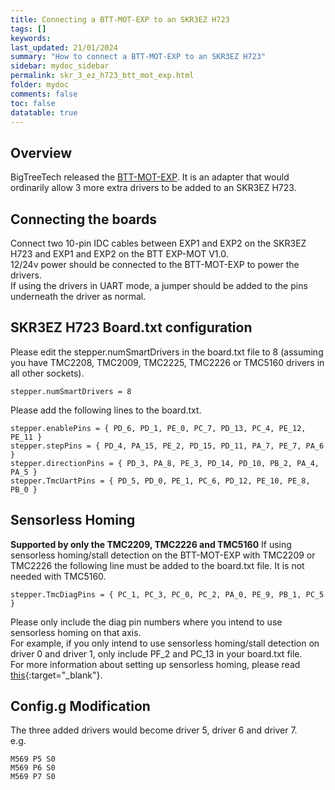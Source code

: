 ```yaml
---
title: Connecting a BTT-MOT-EXP to an SKR3EZ H723
tags: []
keywords: 
last_updated: 21/01/2024
summary: "How to connect a BTT-MOT-EXP to an SKR3EZ H723"
sidebar: mydoc_sidebar
permalink: skr_3_ez_h723_btt_mot_exp.html
folder: mydoc
comments: false
toc: false
datatable: true
---
```


## Overview

BigTreeTech released the [BTT-MOT-EXP](https://github.com/bigtreetech/BTT-Expansion-module/tree/master/BTT%20EXP-MOT). It is an adapter that would ordinarily allow 3 more extra drivers to be added to an SKR3EZ H723.  

## Connecting the boards

Connect two 10-pin IDC cables between EXP1 and EXP2 on the SKR3EZ H723 and EXP1 and EXP2 on the BTT EXP-MOT V1.0.  
12/24v power should be connected to the BTT-MOT-EXP to power the drivers.  
If using the drivers in UART mode, a jumper should be added to the pins underneath the driver as normal.  

## SKR3EZ H723 Board.txt configuration

Please edit the stepper.numSmartDrivers in the board.txt file to 8 (assuming you have TMC2208, TMC2009, TMC2225, TMC2226 or TMC5160 drivers in all other sockets).  

```text
stepper.numSmartDrivers = 8
```

Please add the following lines to the board.txt.  

```text
stepper.enablePins = { PD_6, PD_1, PE_0, PC_7, PD_13, PC_4, PE_12, PE_11 }
stepper.stepPins = { PD_4, PA_15, PE_2, PD_15, PD_11, PA_7, PE_7, PA_6 }
stepper.directionPins = { PD_3, PA_8, PE_3, PD_14, PD_10, PB_2, PA_4, PA_5 }
stepper.TmcUartPins = { PD_5, PD_0, PE_1, PC_6, PD_12, PE_10, PE_8, PB_0 }  
```

## Sensorless Homing

**Supported by only the TMC2209, TMC2226 and TMC5160**
If using sensorless homing/stall detection on the BTT-MOT-EXP with TMC2209 or TMC2226 the following line must be added to the board.txt file. It is not needed with TMC5160.

```text
stepper.TmcDiagPins = { PC_1, PC_3, PC_0, PC_2, PA_0, PE_9, PB_1, PC_5 }
```

Please only include the diag pin numbers where you intend to use sensorless homing on that axis.  
For example, if you only intend to use sensorless homing/stall detection on driver 0 and driver 1, only include PF_2 and PC_13 in your board.txt file.  
For more information about setting up sensorless homing, please read [this](skr_3_ez_h723_sensorless.html){:target="_blank"}.  

## Config.g Modification

The three added drivers would become driver 5, driver 6 and driver 7.  
e.g.

```text
M569 P5 S0
M569 P6 S0
M569 P7 S0
```
